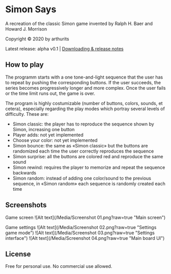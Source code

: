 # Simon Says
A recreation of the classic Simon game invented by Ralph H. Baer and Howard J. Morrison

Copyright © 2020 by arthurits

Latest release: alpha v0.1     |     [Downloading & release notes](https://github.com/arthurits/SimonSays/releases)

## How to play
The programm starts with a one tone-and-light sequence that the user has to repeat by pushing the corresponding buttons.
If the user succeeds, the series becomes progressively longer and more complex. Once the user fails or the time limit runs out, the game is over.

The program is highly costumizable (number of buttons, colors, sounds, et cetera), especially regarding the play modes which portray several levels of difficulty. These are:
* Simon classic: the player has to reproduce the sequence shown by Simon, increasing one button
* Player adds: not yet implemented
* Choose your color: not yet implemented
* Simon bounce: the same as «Simon classic» but the buttons are randomized each time the user correctly reproduces the sequence
* Simon surprise: all the buttons are colored red and reproduce the same sound
* Simon rewind: requires the player to memorize and repeat the sequence backwards
* Simon random: instead of adding one color/sound to the previous sequence, in «Simon random» each sequence is randomly created each time

## Screenshots
Game screen
![Alt text](/Media/Screenshot 01.png?raw=true "Main screen")

Game settings
![Alt text](/Media/Screenshot 02.png?raw=true "Settings game mode")
![Alt text](/Media/Screenshot 03.png?raw=true "Settings interface")
![Alt text](/Media/Screenshot 04.png?raw=true "Main board UI")

## License
Free for personal use.
No commercial use allowed.